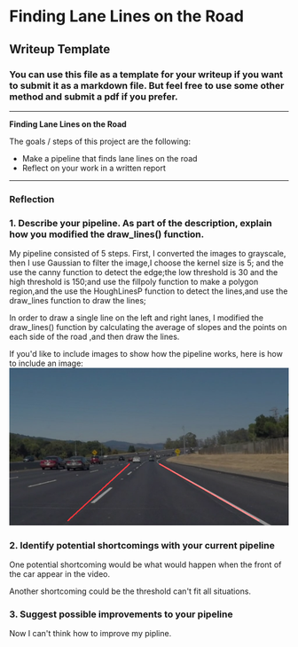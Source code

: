 # **Finding Lane Lines on the Road** 

## Writeup Template

### You can use this file as a template for your writeup if you want to submit it as a markdown file. But feel free to use some other method and submit a pdf if you prefer.

---

**Finding Lane Lines on the Road**

The goals / steps of this project are the following:
* Make a pipeline that finds lane lines on the road
* Reflect on your work in a written report


[//]: # (Image References)

[image1]: ./test_image_output/test_solidWhiteCurve.jpg
[image2]: ./test_image_output/test_solidWhiteRight.jpg
[image3]: ./test_image_output/test_solidYellowCurve.jpg
[image4]: ./test_image_output/test_solidYellowCurve2.jpg
[image5]: ./test_image_output/test_solidYellowLeft.jpg
---

### Reflection

### 1. Describe your pipeline. As part of the description, explain how you modified the draw_lines() function.

My pipeline consisted of 5 steps. First, I converted the images to grayscale, then I use Gaussian to filter the image,I choose the kernel size is 5; and the use the canny function to detect the edge;the low threshold is 30 and the high threshold is 150;and use the fillpoly function to make a polygon region,and the use the HoughLinesP function to detect the lines,and use the draw_lines function to draw the lines;  

In order to draw a single line on the left and right lanes, I modified the draw_lines() function by calculating the average of slopes and the points on each side of the road ,and then draw the lines.

If you'd like to include images to show how the pipeline works, here is how to include an image:
![alt text][image1]


### 2. Identify potential shortcomings with your current pipeline


One potential shortcoming would be what would happen when the front of the car appear in the video.

Another shortcoming could be the threshold can't fit all situations.


### 3. Suggest possible improvements to your pipeline

Now I can't think how to improve my pipline.
